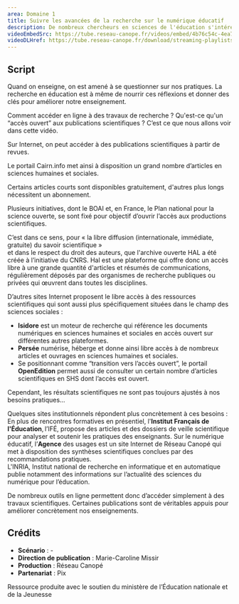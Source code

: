 ```yaml
---
area: Domaine 1
title: Suivre les avancées de la recherche sur le numérique éducatif
description: De nombreux chercheurs en sciences de l'éducation s'intéressent à l'usage du numérique en pédagogie. Les résultats de ces recherches permettent d'interroger et de prendre du recul sur ces usages. Comment suivre en tant qu'enseignant les avancées des travaux de recherche à ce sujet ?
videoEmbedSrc: https://tube.reseau-canope.fr/videos/embed/4b76c54c-4ea7-46f7-9643-2617f7ba8eb1
videoDLHref: https://tube.reseau-canope.fr/download/streaming-playlists/hls/videos/4b76c54c-4ea7-46f7-9643-2617f7ba8eb1-1080-fragmented.mp4
---
```


## Script

Quand on enseigne, on est amené à se questionner sur nos pratiques. 
La recherche en éducation est à même de nourrir ces réflexions et donner des clés pour améliorer notre enseignement. 
 
Comment accéder en ligne à des travaux de recherche ? 
Qu'est-ce qu'un “accès ouvert” aux publications scientifiques ? 
C’est ce que nous allons voir dans cette vidéo.

Sur Internet, on peut accéder à des publications scientifiques à partir de revues.  
 
Le portail Cairn.info met ainsi à disposition un grand nombre d’articles en sciences humaines et sociales.

Certains articles courts sont disponibles gratuitement, d'autres plus longs nécessitent un abonnement. 

Plusieurs initiatives, dont le BOAI et, en France, le Plan national pour la science ouverte, se sont fixé pour objectif d’ouvrir l’accès aux productions scientifiques.  
 
C’est dans ce sens, pour « la libre diffusion (internationale, immédiate, gratuite) du savoir scientifique »  
et dans le respect du droit des auteurs, que l'archive ouverte HAL a été créée à l’initiative du CNRS. 
Hal est une plateforme qui offre donc un accès libre à une grande quantité d'articles et résumés de communications, régulièrement déposés par des organismes de recherche publiques ou privées qui œuvrent dans toutes les disciplines. 

D’autres sites Internet proposent le libre accès à des ressources scientifiques qui sont aussi plus spécifiquement situées dans le champ des sciences sociales :  
- **Isidore** est un moteur de recherche qui référence les documents numériques en sciences humaines et sociales en accès ouvert sur différentes autres plateformes. 
- **Persée** numérise, héberge et donne ainsi libre accès à de nombreux articles et ouvrages en sciences humaines et sociales. 
- Se positionnant comme “transition vers l’accès ouvert”, le portail **OpenEdition** permet aussi de consulter un certain nombre d’articles scientifiques en SHS dont l’accès est ouvert. 
 
Cependant, les résultats scientifiques ne sont pas toujours ajustés à nos besoins pratiques… 

Quelques sites institutionnels répondent plus concrètement à ces besoins : 
En plus de rencontres formatives en présentiel, l'**Institut Français de l'Éducation**, l’IFÉ, propose des articles et des dossiers de veille scientifique pour analyser et soutenir les pratiques des enseignants. 
 Sur le numérique éducatif, l’**Agence** des usages est un site Internet de Réseau Canopé qui met à disposition des synthèses scientifiques conclues par des recommandations pratiques.  
L'INRIA, Institut national de recherche en informatique et en automatique publie notamment des informations sur l’actualité des sciences du numérique pour l’éducation. 

De nombreux outils en ligne permettent donc d’accéder simplement à des travaux scientifiques. Certaines publications sont de véritables appuis pour améliorer concrètement nos enseignements. 

## Crédits

- **Scénario** : -
- **Direction de publication** : Marie-Caroline Missir
- **Production** : Réseau Canopé
- **Partenariat** : Pix

Ressource produite avec le soutien du ministère de l’Éducation nationale et de la Jeunesse
